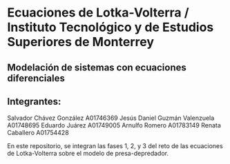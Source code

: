 # Ecuaciones de Lotka-Volterra / Instituto Tecnológico y de Estudios Superiores de Monterrey 
## Modelación de sistemas con ecuaciones diferenciales
## Integrantes: 
Salvador Chávez González A01746369
Jesús Daniel Guzmán Valenzuela A01748695
Eduardo Juárez A01749005
Arnulfo Romero A01783149
Renata Caballero A01754428

En este repositorio, se integran las fases 1, 2, y 3 del reto de las ecuaciones de Lotka-Volterra sobre el modelo de presa-depredador. 


